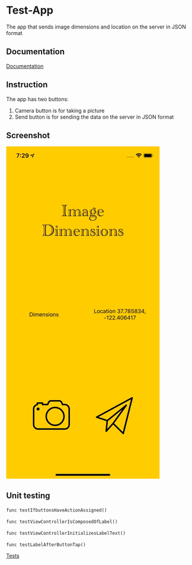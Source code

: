 # Test-App

The app that sends image dimensions and location on the server in JSON format

## Documentation 

[Documentation](https://github.com/Falliot/Test-App/tree/master/docs)

## Instruction

The app has two buttons:
1. Camera button is for taking a picture
2. Send button is for sending the data on the server in JSON format

## Screenshot
![Screenshot](https://github.com/Falliot/Test-App/blob/master/docs/simulatorScreenShot.jpg)

## Unit testing
`func testIfbuttonsHaveActionAssigned()`

`func testViewControllerIsComposedOfLabel()`

`func testViewControllerInitializesLabelText()`

`func testLabelAfterButtonTap()`

[Tests](https://github.com/Falliot/Test-App/tree/master/Test%20appTests)
